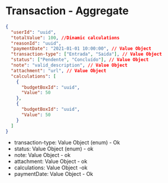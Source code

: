 # Transaction - Aggregate

```json
{
  "userId": "uuid",
  "totalValue": 100, //Dinamic calculations
  "reasonId": "uuid",
  "paymentDate": "2021-01-01 10:00:00", // Value Object
  "transaction-type": ["Entrada", "Saida"], // Value Object
  "status": ["Pendente", "Concluído"], // Value Object
  "note": "valid_description", // Value Object
  "attachment": "url", // Value Object
  "calculations": [
    {
      "budgetBoxId": "uuid",
      "Value": 50
    },
    {
      "budgetBoxId": "uuid",
      "Value": 50
    }
  ]
}
```

- transaction-type: Value Object (enum) - Ok
- status: Value Object (enum) - ok
- note: Value Object - ok
- attachment: Value Object - ok
- calculations: Value Object -ok
- paymentDate: Value Object - Ok